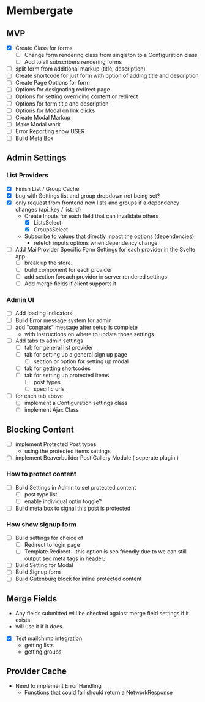 # Membergate

## MVP
- [x] Create Class for forms
	- [ ] Change form rendering class from singleton to a Configuration class
	- [ ] Add to all subscribers rendering forms
- [ ] split form from additional markup (title, description)
- [ ] Create shortcode for just form with option of adding title and description
- [ ] Create Page Options for form
- [ ] Options for designating redirect page
- [ ] Options for setting overriding content or redirect
- [ ] Options for form title and description
- [ ] Options for Modal on link clicks
- [ ] Create Modal Markup
- [ ] Make Modal work
- [ ] Error Reporting show USER
- [ ] Build Meta Box

## Admin Settings

### List Providers
- [x] Finish List / Group Cache
- [x] bug with Settings list and group dropdown not being set?
- [x] only request from frontend new lists and groups if a dependency changes (api_key / list_id)
	- Create Inputs for each field that can invalidate others
		- [x] ListsSelect
		- [x] GroupsSelect
	- Subscribe to values that directly inpact the options (dependencies)
		- refetch inputs options when dependency change
- [ ] Add MailProvider Specific Form Settings for each provider in the Svelte app.
	- [ ] break up the store.
	- [ ] build component for each provider
	- [ ] add section foreach provider in server rendered settings
	- [ ] Add merge fields if client supports it

### Admin UI
- [ ] Add loading indicators
- [ ] Build Error message system for admin
- [ ] add "congrats" message after setup is complete
	- with instructions on where to update those settings
- [ ] Add tabs to admin settings
	- [ ] tab for general list provider
	- [ ] tab for setting up a general sign up page
		- [ ] section or option for setting up modal
	- [ ] tab for getting shortcodes
	- [ ] tab for setting up protected items
		- [ ] post types
		- [ ] specific urls
- [ ] for each tab above
	- [ ] implement a Configuration settings class
	- [ ] implement Ajax Class

## Blocking Content
- [ ] implement Protected Post types
	- using the protected items settings
- [ ] implement Beaverbuilder Post Gallery Module ( seperate plugin )

### How to protect content

- [ ] Build Settings in Admin to set protected content
	- [ ] post type list
	- [ ] enable individual optin toggle?
- [ ] Build meta box to signal this post is protected

### How show signup form

- [ ] Build settings for choice of
	- [ ] Redirect to login page
	- [ ] Template Redirect - this option is seo friendly due to we can still output seo meta tags in header;
- [ ] Build Setting for Modal
- [ ] Build Signup form
- [ ] Build Gutenburg block for inline protected content

## Merge Fields
- Any fields submitted will be checked against merge field settings if it exists
- will use it if it does.

- [x] Test mailchimp integration 
	 - getting lists
	 - getting groups
	
## Provider Cache

- Need to implement Error Handling
	- Functions that could fail should return a NetworkResponse

